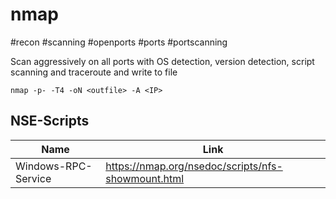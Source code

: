 # nmap
#recon #scanning #openports #ports #portscanning

Scan aggressively on all ports with OS detection, version detection, script scanning and traceroute and write to file
```
nmap -p- -T4 -oN <outfile> -A <IP>
```

## NSE-Scripts
Name | Link
--- | ---
Windows-RPC-Service | https://nmap.org/nsedoc/scripts/nfs-showmount.html
